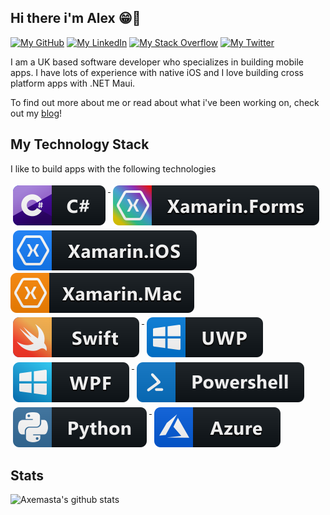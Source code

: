 ## Hi there i'm Alex 😁👋

[![My GitHub](https://img.shields.io/badge/-Axemasta-%23181717?style=flat-square&logo=github)](https://github.com/axemasta)
[![My LinkedIn](https://img.shields.io/badge/-Alex%20Duffell-blue?style=flat-square&logo=Linkedin&logoColor=white&link=https://www.linkedin.com/in/alexander-duffell-a05a30130/)](https://www.linkedin.com/in/alexander-duffell-a05a30130/)
[![My Stack Overflow](https://img.shields.io/badge/-Axemasta-f48024?style=flat-square&logo=StackOverflow&logoColor=white&link=https://stackoverflow.com/users/8828057/axemasta)](https://stackoverflow.com/users/8828057/axemasta)
[![My Twitter](https://img.shields.io/badge/-@Axemasta-%231DA1F2?style=flat-square&logo=twitter&logoColor=ffffff)](https://twitter.com/axemasta)


I am a UK based software developer who specializes in building mobile apps. I have lots of experience with native iOS and I love building cross platform apps with .NET Maui.

To find out more about me or read about what i've been working on, check out my [blog](https://axemasta.github.io)!

## My Technology Stack

I like to build apps with the following technologies

<a href="https://docs.microsoft.com/dotnet/csharp/">
    <img src="Assets/csharp.svg" alt="C#" style="vertical-align:top; margin:4px">
</a>

<a href="https://github.com/xamarin/Xamarin.Forms">
    <img src="Assets/xamarinforms.svg" alt="Xamarin Forms" style="vertical-align:top; margin:4px">
</a>

<a href="https://github.com/xamarin/xamarin-macios">
    <img src="Assets/xamarinios.svg" alt="Xamarin iOS" style="vertical-align:top; margin:4px">
</a>

<a href="https://github.com/xamarin/xamarin-macios">
    <img src="Assets/xamarinmac.svg" alt="Xamarin Mac" styl
    e="vertical-align:top; margin:4px">
</a>
<a href="https://developer.apple.com/swift/">
    <img src="Assets/swift.svg" alt="Swift" style="vertical-align:top; margin:4px">
</a>

<a href="https://docs.microsoft.com/en-us/windows/uwp/get-started/universal-application-platform-guide">
    <img src="Assets/uwp.svg" alt="UWP" style="vertical-align:top; margin:4px">
</a>

<a href="https://docs.microsoft.com/en-us/visualstudio/designers/getting-started-with-wpf?view=vs-2019#:~:text=Windows%20Presentation%20Foundation%20(WPF)%20is,binding%2C%20documents%2C%20and%20security.">
    <img src="Assets/wpf.svg" alt="WPF" style="vertical-align:top; margin:4px">
</a>

<a href="https://docs.microsoft.com/en-us/powershell/scripting/overview?view=powershell-7.1">
    <img src="Assets/powershell.svg" alt="PowerShell" style="vertical-align:top; margin:4px">
</a>

<a href="https://www.python.org/">
    <img src="Assets/python.svg" alt="Python" style="vertical-align:top; margin:4px">
</a>

<a href="https://azure.microsoft.com/en-gb/overview/what-is-azure/">
    <img src="Assets/azure.svg" alt="Azure" style="vertical-align:top; margin:4px">
</a>

## Stats

![Axemasta's github stats](https://github-readme-stats.vercel.app/api?username=axemasta&show_icons=true&theme=dracula)
